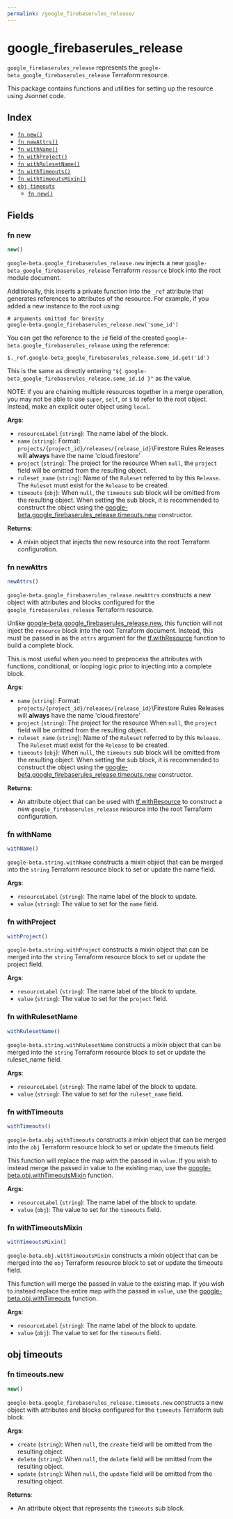 ```yaml
---
permalink: /google_firebaserules_release/
---
```


# google_firebaserules_release

`google_firebaserules_release` represents the `google-beta_google_firebaserules_release` Terraform resource.



This package contains functions and utilities for setting up the resource using Jsonnet code.


## Index

* [`fn new()`](#fn-new)
* [`fn newAttrs()`](#fn-newattrs)
* [`fn withName()`](#fn-withname)
* [`fn withProject()`](#fn-withproject)
* [`fn withRulesetName()`](#fn-withrulesetname)
* [`fn withTimeouts()`](#fn-withtimeouts)
* [`fn withTimeoutsMixin()`](#fn-withtimeoutsmixin)
* [`obj timeouts`](#obj-timeouts)
  * [`fn new()`](#fn-timeoutsnew)

## Fields

### fn new

```ts
new()
```


`google-beta.google_firebaserules_release.new` injects a new `google-beta_google_firebaserules_release` Terraform `resource`
block into the root module document.

Additionally, this inserts a private function into the `_ref` attribute that generates references to attributes of the
resource. For example, if you added a new instance to the root using:

    # arguments omitted for brevity
    google-beta.google_firebaserules_release.new('some_id')

You can get the reference to the `id` field of the created `google-beta.google_firebaserules_release` using the reference:

    $._ref.google-beta_google_firebaserules_release.some_id.get('id')

This is the same as directly entering `"${ google-beta_google_firebaserules_release.some_id.id }"` as the value.

NOTE: if you are chaining multiple resources together in a merge operation, you may not be able to use `super`, `self`,
or `$` to refer to the root object. Instead, make an explicit outer object using `local`.

**Args**:
  - `resourceLabel` (`string`): The name label of the block.
  - `name` (`string`): Format: `projects/{project_id}/releases/{release_id}`\Firestore Rules Releases will **always** have the name &#39;cloud.firestore&#39;
  - `project` (`string`): The project for the resource When `null`, the `project` field will be omitted from the resulting object.
  - `ruleset_name` (`string`): Name of the `Ruleset` referred to by this `Release`. The `Ruleset` must exist for the `Release` to be created.
  - `timeouts` (`obj`):  When `null`, the `timeouts` sub block will be omitted from the resulting object. When setting the sub block, it is recommended to construct the object using the [google-beta.google_firebaserules_release.timeouts.new](#fn-google_firebaserules_releasetimeoutsnew) constructor.

**Returns**:
- A mixin object that injects the new resource into the root Terraform configuration.


### fn newAttrs

```ts
newAttrs()
```


`google-beta.google_firebaserules_release.newAttrs` constructs a new object with attributes and blocks configured for the `google_firebaserules_release`
Terraform resource.

Unlike [google-beta.google_firebaserules_release.new](#fn-google_firebaserules_releasenew), this function will not inject the `resource`
block into the root Terraform document. Instead, this must be passed in as the `attrs` argument for the
[tf.withResource](https://github.com/tf-libsonnet/core/tree/main/docs#fn-withresource) function to build a complete block.

This is most useful when you need to preprocess the attributes with functions, conditional, or looping logic prior to
injecting into a complete block.

**Args**:
  - `name` (`string`): Format: `projects/{project_id}/releases/{release_id}`\Firestore Rules Releases will **always** have the name &#39;cloud.firestore&#39;
  - `project` (`string`): The project for the resource When `null`, the `project` field will be omitted from the resulting object.
  - `ruleset_name` (`string`): Name of the `Ruleset` referred to by this `Release`. The `Ruleset` must exist for the `Release` to be created.
  - `timeouts` (`obj`):  When `null`, the `timeouts` sub block will be omitted from the resulting object. When setting the sub block, it is recommended to construct the object using the [google-beta.google_firebaserules_release.timeouts.new](#fn-google_firebaserules_releasetimeoutsnew) constructor.

**Returns**:
  - An attribute object that can be used with [tf.withResource](https://github.com/tf-libsonnet/core/tree/main/docs#fn-withresource) to construct a new `google_firebaserules_release` resource into the root Terraform configuration.


### fn withName

```ts
withName()
```

`google-beta.string.withName` constructs a mixin object that can be merged into the `string`
Terraform resource block to set or update the name field.



**Args**:
  - `resourceLabel` (`string`): The name label of the block to update.
  - `value` (`string`): The value to set for the `name` field.


### fn withProject

```ts
withProject()
```

`google-beta.string.withProject` constructs a mixin object that can be merged into the `string`
Terraform resource block to set or update the project field.



**Args**:
  - `resourceLabel` (`string`): The name label of the block to update.
  - `value` (`string`): The value to set for the `project` field.


### fn withRulesetName

```ts
withRulesetName()
```

`google-beta.string.withRulesetName` constructs a mixin object that can be merged into the `string`
Terraform resource block to set or update the ruleset_name field.



**Args**:
  - `resourceLabel` (`string`): The name label of the block to update.
  - `value` (`string`): The value to set for the `ruleset_name` field.


### fn withTimeouts

```ts
withTimeouts()
```

`google-beta.obj.withTimeouts` constructs a mixin object that can be merged into the `obj`
Terraform resource block to set or update the timeouts field.

This function will replace the map with the passed in `value`. If you wish to instead merge the
passed in value to the existing map, use the [google-beta.obj.withTimeoutsMixin](TODO) function.

**Args**:
  - `resourceLabel` (`string`): The name label of the block to update.
  - `value` (`obj`): The value to set for the `timeouts` field.


### fn withTimeoutsMixin

```ts
withTimeoutsMixin()
```

`google-beta.obj.withTimeoutsMixin` constructs a mixin object that can be merged into the `obj`
Terraform resource block to set or update the timeouts field.

This function will merge the passed in value to the existing map. If you wish
to instead replace the entire map with the passed in `value`, use the [google-beta.obj.withTimeouts](TODO)
function.


**Args**:
  - `resourceLabel` (`string`): The name label of the block to update.
  - `value` (`obj`): The value to set for the `timeouts` field.


## obj timeouts



### fn timeouts.new

```ts
new()
```


`google-beta.google_firebaserules_release.timeouts.new` constructs a new object with attributes and blocks configured for the `timeouts`
Terraform sub block.



**Args**:
  - `create` (`string`):  When `null`, the `create` field will be omitted from the resulting object.
  - `delete` (`string`):  When `null`, the `delete` field will be omitted from the resulting object.
  - `update` (`string`):  When `null`, the `update` field will be omitted from the resulting object.

**Returns**:
  - An attribute object that represents the `timeouts` sub block.
